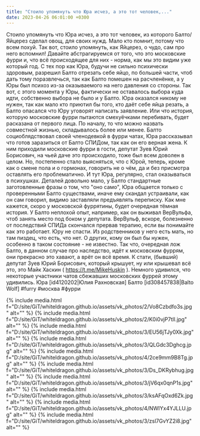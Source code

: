 ```yaml
---
title: "Стоило упомянуть что Юра исчез, а это тот человек,..."
date: 2023-04-26 06:01:00 +0300
---
```


Стоило упомянуть что Юра исчез, а это тот человек, из которого Балто/Яйцерез сделал овощ, для своих нужд. Мало кто помнит, потому что всем похуй. Так вот, стоило упомянуть, как Яйцерез, о чудо, сам про него вспомнил!
Давайте абстрагируемся от того, что это московские фурри и, что всё происходящее для них - норма, как мы это видим уже который год.
С тех пор как Юра, будучи не сильно психически здоровым, разрешил Балто отрезать себе яйцо, по большей части, чтоб дать тому поразвлечься, так как Балто помешен на расчленёнке, а у Юры был психоз из-за оказываемого на него давления со стороны. Так вот, с этого момента у Юры, фактически не оставалось выбора куда идти, собственно выбора не было и у Балто. Юра оказался никому не нужен, так как мало кто приютил бы того, кто даёт себе яйца резать, а Балто опасался что Юру уговорят написать заявление. Или что история, которую московские фурри пытаются смехуёчками перебивать, будет расказана от первого лица.
По началу, то что можно назвать совместной жизнью, складывалось более или менее. Балто социоблядствовал своей членодевкой в фурри чатах, Юра рассказывал что готов заразиться от Балто СПИДом, так как он его верная жена. К ним приходили московские фурри в гости, депутат Зуев Юрий Борисович, на чьей даче это происходило, тоже был всем доволен в целом.
Но, постепенно стало выясняться, что с Юрой, теперь, кроме как о смене пола и о гормонах, говорить не о чём, да и без присмотра оставлять его проблематично. И тут Юра, регулярно, стал оказываться в психушках. Деталей довольно мало, у Балто стандартные заготовленные фразы о том, что "оно само", Юра общается только с проверенными Балто существами, иначе ему скандал устраивали, как он сам говорил, видимо заставляли предъявлять переписку.
Как мне кажется, скоро у московской фуррятины, будет очередная тёмная история. У Балто неплохой опыт, например, как он выживал ВерВульфа, чтоб занять место под боком у депутата. ВерВульф, вскоре, болезненно от последствий СПИДа скончался прервав терапию, если вы понимайте как это работает.
Юру не спасти. Из родственников у него есть мать, но там пиздец, что есть, что нет. О других, кому он был бы нужен, особенно в таком состояние - не известно. Так что, очередная лож Балто, в данном случае про наследство, идёт к московским фуррям, они прекрасно это хавают, а врёт он всё время.
К стати, (бывший) депутат Зуев Юрий Борисович, который крышует, ну или крышевал всё это, это Майк Хаскин ( https://t.me/MikeHuskin ). Немного удивился, что некоторые участники чатов сбежавших московских фуррей этому удивились.
Юра [id4120202|Юлия Рахновская]
Балто [id308457838|Balto Wolf]
#furry #москва #фурри


{% include media.html f="D:/site/GiT/whiteldragon.github.io/assets/vk_photos/2/Vo8Czbdfo3s.jpg" alt="" %}
{% include media.html f="D:/site/GiT/whiteldragon.github.io/assets/vk_photos/2/K0i0vjP7tlI.jpg" alt="" %}
{% include media.html f="D:/site/GiT/whiteldragon.github.io/assets/vk_photos/3/EU56jTJy0Xk.jpg" alt="" %}
{% include media.html f="D:/site/GiT/whiteldragon.github.io/assets/vk_photos/3/QLGdc3Dghcg.jpg" alt="" %}
{% include media.html f="D:/site/GiT/whiteldragon.github.io/assets/vk_photos/4/2ce9mm9B8Tg.jpg" alt="" %}
{% include media.html f="D:/site/GiT/whiteldragon.github.io/assets/vk_photos/3/Ds_DKRybhug.jpg" alt="" %}
{% include media.html f="D:/site/GiT/whiteldragon.github.io/assets/vk_photos/3/jV6qx0qnP1s.jpg" alt="" %}
{% include media.html f="D:/site/GiT/whiteldragon.github.io/assets/vk_photos/3/ksAFqOxd6Zk.jpg" alt="" %}
{% include media.html f="D:/site/GiT/whiteldragon.github.io/assets/vk_photos/4/NWIYx4YJLLU.jpg" alt="" %}
{% include media.html f="D:/site/GiT/whiteldragon.github.io/assets/vk_photos/3/zsl7GvYZ2i8.jpg" alt="" %}
